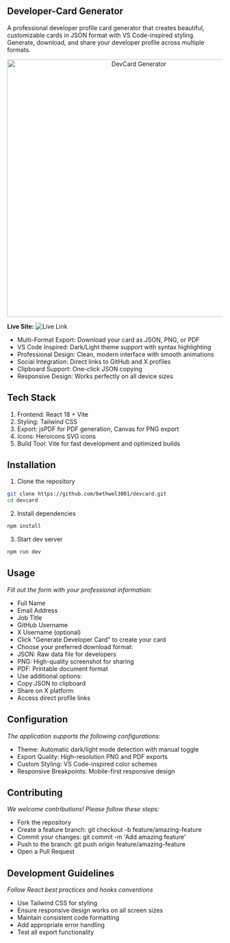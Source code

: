 ## Developer-Card Generator
A professional developer profile card generator that creates beautiful, customizable cards in JSON format with VS Code-inspired styling. Generate, download, and share your developer profile across multiple formats.

<div align="center">
  <img src="./public/devcard-preview.png" alt="DevCard Generator" width="600"/>
</div>

**Live Site:** ![Live Link]()

- Multi-Format Export: Download your card as JSON, PNG, or PDF
- VS Code Inspired: Dark/Light theme support with syntax highlighting
- Professional Design: Clean, modern interface with smooth animations
- Social Integration: Direct links to GitHub and X profiles
- Clipboard Support: One-click JSON copying
- Responsive Design: Works perfectly on all device sizes

## Tech Stack
1. Frontend: React 18 + Vite
2. Styling: Tailwind CSS
3. Export: jsPDF for PDF generation, Canvas for PNG export
4. Icons: Heroicons SVG icons
5. Build Tool: Vite for fast development and optimized builds

## Installation
1. Clone the repository
```bash
git clone https://github.com/bethwel3001/devcard.git
cd devcard
```
2. Install dependencies
```bash
npm install
```
3. Start dev server
```bash
npm run dev
```
## Usage
*Fill out the form with your professional information:*

- Full Name
- Email Address
- Job Title
- GitHub Username
- X Username (optional)
- Click "Generate Developer Card" to create your card
- Choose your preferred download format:
- JSON: Raw data file for developers
- PNG: High-quality screenshot for sharing
- PDF: Printable document format
- Use additional options:
- Copy JSON to clipboard
- Share on X platform
- Access direct profile links

## Configuration
*The application supports the following configurations:*

- Theme: Automatic dark/light mode detection with manual toggle
- Export Quality: High-resolution PNG and PDF exports
- Custom Styling: VS Code-inspired color schemes
- Responsive Breakpoints: Mobile-first responsive design

## Contributing
*We welcome contributions! Please follow these steps:*

- Fork the repository
- Create a feature branch: git checkout -b feature/amazing-feature
- Commit your changes: git commit -m 'Add amazing feature'
- Push to the branch: git push origin feature/amazing-feature
- Open a Pull Request

## Development Guidelines
*Follow React best practices and hooks conventions*

- Use Tailwind CSS for styling
- Ensure responsive design works on all screen sizes
- Maintain consistent code formatting
- Add appropriate error handling
- Test all export functionality

